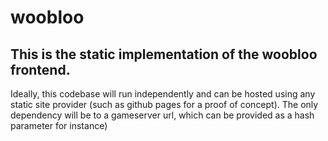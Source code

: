 # woobloo


## This is the static implementation of the woobloo frontend.

Ideally, this codebase will run independently and can be hosted using any static site provider (such as github pages for a proof of concept). The only dependency will be to a gameserver url, which can be provided as a hash parameter for instance) 
